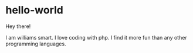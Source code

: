 # hello-world
Hey there!

I am williams smart. I love coding with php. I find it more fun than any other programming languages.

